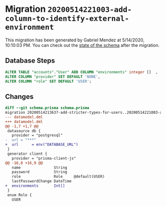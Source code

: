 # Migration `20200514221003-add-column-to-identify-external-environment`

This migration has been generated by Gabriel Mendez at 5/14/2020, 10:10:03 PM.
You can check out the [state of the schema](./schema.prisma) after the migration.

## Database Steps

```sql
ALTER TABLE "accounts"."User" ADD COLUMN "environments" integer []  ,
ALTER COLUMN "provider" SET DEFAULT 'NONE',
ALTER COLUMN "role" SET DEFAULT 'USER';
```

## Changes

```diff
diff --git schema.prisma schema.prisma
migration 20200514213637-add-stricter-types-for-users..20200514221003-add-column-to-identify-external-environment
--- datamodel.dml
+++ datamodel.dml
@@ -1,7 +1,7 @@
 datasource db {
   provider = "postgresql"
-  url = "***"
+  url      = env("DATABASE_URL")
 }
 generator client {
   provider = "prisma-client-js"
@@ -16,8 +16,9 @@
   name               String
   password           String
   role               Role     @default(USER)
   lastPasswordChange DateTime
+  environments       Int[]
 }
 enum Role {
   USER
```
